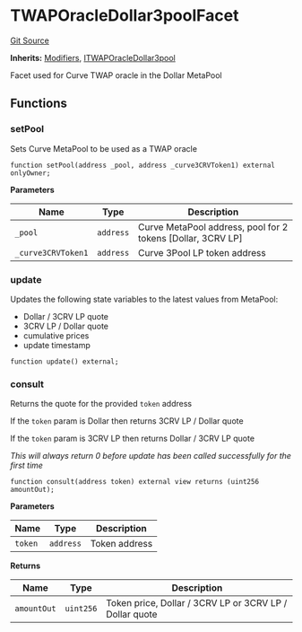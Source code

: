 # TWAPOracleDollar3poolFacet
[Git Source](https://github.com/ubiquity/ubiquity-dollar/blob/e88784f36aa579c1fdb9437e9ef9cdafefb31fa7/src/dollar/facets/TWAPOracleDollar3poolFacet.sol)

**Inherits:**
[Modifiers](/src/dollar/libraries/LibAppStorage.sol/contract.Modifiers.md), [ITWAPOracleDollar3pool](/src/dollar/interfaces/ITWAPOracleDollar3pool.sol/interface.ITWAPOracleDollar3pool.md)

Facet used for Curve TWAP oracle in the Dollar MetaPool


## Functions
### setPool

Sets Curve MetaPool to be used as a TWAP oracle


```solidity
function setPool(address _pool, address _curve3CRVToken1) external onlyOwner;
```
**Parameters**

|Name|Type|Description|
|----|----|-----------|
|`_pool`|`address`|Curve MetaPool address, pool for 2 tokens [Dollar, 3CRV LP]|
|`_curve3CRVToken1`|`address`|Curve 3Pool LP token address|


### update

Updates the following state variables to the latest values from MetaPool:
- Dollar / 3CRV LP quote
- 3CRV LP / Dollar quote
- cumulative prices
- update timestamp


```solidity
function update() external;
```

### consult

Returns the quote for the provided `token` address

If the `token` param is Dollar then returns 3CRV LP / Dollar quote

If the `token` param is 3CRV LP then returns Dollar / 3CRV LP quote

*This will always return 0 before update has been called successfully for the first time*


```solidity
function consult(address token) external view returns (uint256 amountOut);
```
**Parameters**

|Name|Type|Description|
|----|----|-----------|
|`token`|`address`|Token address|

**Returns**

|Name|Type|Description|
|----|----|-----------|
|`amountOut`|`uint256`|Token price, Dollar / 3CRV LP or 3CRV LP / Dollar quote|



